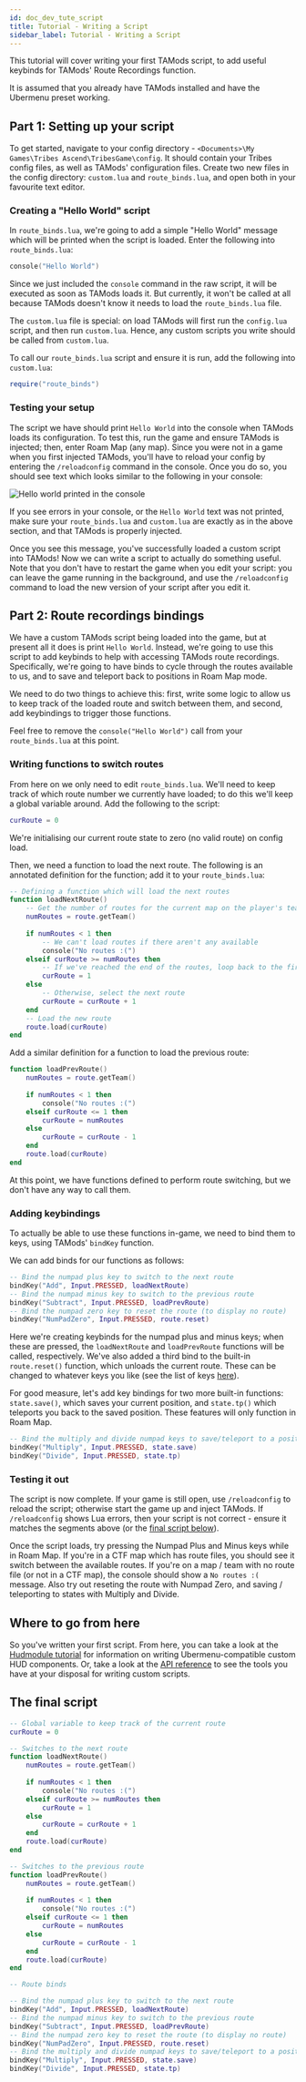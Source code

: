 ```yaml
---
id: doc_dev_tute_script
title: Tutorial - Writing a Script
sidebar_label: Tutorial - Writing a Script
---
```


This tutorial will cover writing your first TAMods script, to add useful keybinds for TAMods' Route Recordings function.

It is assumed that you already have TAMods installed and have the Ubermenu preset working.

## Part 1: Setting up your script

To get started, navigate to your config directory - `<Documents>\My Games\Tribes Ascend\TribesGame\config`. It should contain your Tribes config files, as well as TAMods' configuration files. Create two new files in the config directory: `custom.lua` and `route_binds.lua`, and open both in your favourite text editor.

### Creating a "Hello World" script

In `route_binds.lua`, we're going to add a simple "Hello World" message which will be printed when the script is loaded. Enter the following into `route_binds.lua`:

```lua
console("Hello World")
```

Since we just included the `console` command in the raw script, it will be executed as soon as TAMods loads it. But currently, it won't be called at all because TAMods doesn't know it needs to load the `route_binds.lua` file.

The `custom.lua` file is special: on load TAMods will first run the `config.lua` script, and then run `custom.lua`. Hence, any custom scripts you write should be called from `custom.lua`.

To call our `route_binds.lua` script and ensure it is run, add the following into `custom.lua`:

```lua
require("route_binds")
```

### Testing your setup

The script we have should print `Hello World` into the console when TAMods loads its configuration. To test this, run the game and ensure TAMods is injected; then, enter Roam Map (any map). Since you were not in a game when you first injected TAMods, you'll have to reload your config by entering the `/reloadconfig` command in the console. Once you do so, you should see text which looks similar to the following in your console:

![Hello world printed in the console](/docs/assets/doc_dev_tute_script-1.png)

If you see errors in your console, or the `Hello World` text was not printed, make sure your `route_binds.lua` and `custom.lua` are exactly as in the above section, and that TAMods is properly injected.

Once you see this message, you've successfully loaded a custom script into TAMods! Now we can write a script to actually do something useful. Note that you don't have to restart the game when you edit your script: you can leave the game running in the background, and use the `/reloadconfig` command to load the new version of your script after you edit it.

## Part 2: Route recordings bindings

We have a custom TAMods script being loaded into the game, but at present all it does is print `Hello World`. Instead, we're going to use this script to add keybinds to help with accessing TAMods route recordings. Specifically, we're going to have binds to cycle through the routes available to us, and to save and teleport back to positions in Roam Map mode.

We need to do two things to achieve this: first, write some logic to allow us to keep track of the loaded route and switch between them, and second, add keybindings to trigger those functions.

Feel free to remove the `console("Hello World")` call from your `route_binds.lua` at this point.

### Writing functions to switch routes

From here on we only need to edit `route_binds.lua`. We'll need to keep track of which route number we currently have loaded; to do this we'll keep a global variable around. Add the following to the script:

```lua
curRoute = 0
```

We're initialising our current route state to zero (no valid route) on config load.

Then, we need a function to load the next route. The following is an annotated definition for the function; add it to your `route_binds.lua`:

```lua
-- Defining a function which will load the next routes
function loadNextRoute()
    -- Get the number of routes for the current map on the player's team
	numRoutes = route.getTeam()
    
    if numRoutes < 1 then
        -- We can't load routes if there aren't any available
		console("No routes :(")
    elseif curRoute >= numRoutes then
        -- If we've reached the end of the routes, loop back to the first one
		curRoute = 1
    else
        -- Otherwise, select the next route
		curRoute = curRoute + 1
    end
    -- Load the new route
	route.load(curRoute)
end
```

Add a similar definition for a function to load the previous route:

```lua
function loadPrevRoute()
	numRoutes = route.getTeam()
	
	if numRoutes < 1 then
		console("No routes :(")
	elseif curRoute <= 1 then
		curRoute = numRoutes
	else
		curRoute = curRoute - 1
	end
	route.load(curRoute)
end
```

At this point, we have functions defined to perform route switching, but we don't have any way to call them.

### Adding keybindings

To actually be able to use these functions in-game, we need to bind them to keys, using TAMods' `bindKey` function.

We can add binds for our functions as follows:

```lua
-- Bind the numpad plus key to switch to the next route
bindKey("Add", Input.PRESSED, loadNextRoute)
-- Bind the numpad minus key to switch to the previous route
bindKey("Subtract", Input.PRESSED, loadPrevRoute)
-- Bind the numpad zero key to reset the route (to display no route)
bindKey("NumPadZero", Input.PRESSED, route.reset)
```

Here we're creating keybinds for the numpad plus and minus keys; when these are pressed, the `loadNextRoute` and `loadPrevRoute` functions will be called, respectively. We've also added a third bind to the built-in `route.reset()` function, which unloads the current route. These can be changed to whatever keys you like (see the list of keys [here](https://wiki.unrealengine.com/List_of_Key/Gamepad_Input_Names)).

For good measure, let's add key bindings for two more built-in functions: `state.save()`, which saves your current position, and `state.tp()` which teleports you back to the saved position. These features will only function in Roam Map.

```lua
-- Bind the multiply and divide numpad keys to save/teleport to a position
bindKey("Multiply", Input.PRESSED, state.save)
bindKey("Divide", Input.PRESSED, state.tp)
```

### Testing it out

The script is now complete. If your game is still open, use `/reloadconfig` to reload the script; otherwise start the game up and inject TAMods. If `/reloadconfig` shows Lua errors, then your script is not correct - ensure it matches the segments above (or the [final script below](#the-final-script)).

Once the script loads, try pressing the Numpad Plus and Minus keys while in Roam Map. If you're in a CTF map which has route files, you should see it switch between the available routes. If you're on a map / team with no route file (or not in a CTF map), the console should show a `No routes :(` message. Also try out reseting the route with Numpad Zero, and saving / teleporting to states with Multiply and Divide.

## Where to go from here

So you've written your first script. From here, you can take a look at the [Hudmodule tutorial](doc_dev_tute_hudmodule.md) for information on writing Ubermenu-compatible custom HUD components. Or, take a look at the [API reference](doc_dev_api_overview.md) to see the tools you have at your disposal for writing custom scripts.

## The final script

```lua
-- Global variable to keep track of the current route
curRoute = 0

-- Switches to the next route
function loadNextRoute()
	numRoutes = route.getTeam()
	
	if numRoutes < 1 then
		console("No routes :(")
	elseif curRoute >= numRoutes then
		curRoute = 1
	else
		curRoute = curRoute + 1
	end
	route.load(curRoute)
end

-- Switches to the previous route
function loadPrevRoute()
	numRoutes = route.getTeam()
	
	if numRoutes < 1 then
		console("No routes :(")
	elseif curRoute <= 1 then
		curRoute = numRoutes
	else
		curRoute = curRoute - 1
	end
	route.load(curRoute)
end

-- Route binds

-- Bind the numpad plus key to switch to the next route
bindKey("Add", Input.PRESSED, loadNextRoute)
-- Bind the numpad minus key to switch to the previous route
bindKey("Subtract", Input.PRESSED, loadPrevRoute)
-- Bind the numpad zero key to reset the route (to display no route)
bindKey("NumPadZero", Input.PRESSED, route.reset)
-- Bind the multiply and divide numpad keys to save/teleport to a position
bindKey("Multiply", Input.PRESSED, state.save)
bindKey("Divide", Input.PRESSED, state.tp)
```